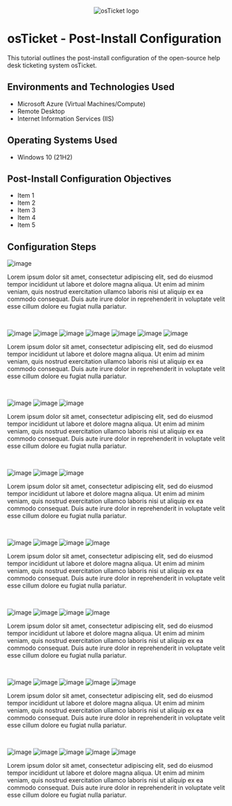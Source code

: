 <p align="center">
<img src="https://i.imgur.com/Clzj7Xs.png" alt="osTicket logo"/>
</p>

<h1>osTicket - Post-Install Configuration</h1>
This tutorial outlines the post-install configuration of the open-source help desk ticketing system osTicket.<br />

<h2>Environments and Technologies Used</h2>

- Microsoft Azure (Virtual Machines/Compute)
- Remote Desktop
- Internet Information Services (IIS)

<h2>Operating Systems Used </h2>

- Windows 10</b> (21H2)

<h2>Post-Install Configuration Objectives</h2>

- Item 1
- Item 2
- Item 3
- Item 4
- Item 5

<h2>Configuration Steps</h2>

<p>
  
![image](https://github.com/ijoshua932/post-install-config/assets/139269375/b4870b1f-7253-49eb-8918-c51e25047882)
</p>
<p>
Lorem ipsum dolor sit amet, consectetur adipiscing elit, sed do eiusmod tempor incididunt ut labore et dolore magna aliqua. Ut enim ad minim veniam, quis nostrud exercitation ullamco laboris nisi ut aliquip ex ea commodo consequat. Duis aute irure dolor in reprehenderit in voluptate velit esse cillum dolore eu fugiat nulla pariatur.
</p>
<br />

<p>

![image](https://github.com/ijoshua932/post-install-config/assets/139269375/4b0bc54e-c92e-4a38-816b-e07ece13b898)
![image](https://github.com/ijoshua932/post-install-config/assets/139269375/73e6b56b-8007-4e78-85c6-2aab850d493f)
![image](https://github.com/ijoshua932/post-install-config/assets/139269375/2ceda0a3-2014-404e-9829-aa9c26c22d79)
![image](https://github.com/ijoshua932/post-install-config/assets/139269375/10e70e1c-adaf-4ada-a639-e1124bf925be)
![image](https://github.com/ijoshua932/post-install-config/assets/139269375/6852a70c-5612-4088-99fe-3a414f1e77cf)
![image](https://github.com/ijoshua932/post-install-config/assets/139269375/2e24b604-69cb-45b6-89dc-68caf905bf5f)
![image](https://github.com/ijoshua932/post-install-config/assets/139269375/dff9a47a-a8c1-45e3-a942-4027dd344495)
</p>
<p>
Lorem ipsum dolor sit amet, consectetur adipiscing elit, sed do eiusmod tempor incididunt ut labore et dolore magna aliqua. Ut enim ad minim veniam, quis nostrud exercitation ullamco laboris nisi ut aliquip ex ea commodo consequat. Duis aute irure dolor in reprehenderit in voluptate velit esse cillum dolore eu fugiat nulla pariatur.
</p>
<br />

<p>
  
![image](https://github.com/ijoshua932/post-install-config/assets/139269375/5097f47d-fa28-4976-8b92-abb0dce7eea1)
![image](https://github.com/ijoshua932/post-install-config/assets/139269375/5a5ee441-e1e7-4be2-874a-3922922e68e2)
![image](https://github.com/ijoshua932/post-install-config/assets/139269375/cbea4960-a73b-42c8-923b-da09a23e9aa3)
</p>
<p>
Lorem ipsum dolor sit amet, consectetur adipiscing elit, sed do eiusmod tempor incididunt ut labore et dolore magna aliqua. Ut enim ad minim veniam, quis nostrud exercitation ullamco laboris nisi ut aliquip ex ea commodo consequat. Duis aute irure dolor in reprehenderit in voluptate velit esse cillum dolore eu fugiat nulla pariatur.
</p>
<br />

<p>
  
![image](https://github.com/ijoshua932/post-install-config/assets/139269375/d3aea772-e97b-45f6-9a69-22abd7f331af)
![image](https://github.com/ijoshua932/post-install-config/assets/139269375/fafbdb02-3ed2-4eb9-ada7-2cb042155032)
![image](https://github.com/ijoshua932/post-install-config/assets/139269375/9df9d2f7-d2b2-48d3-9f1d-c89ce457d506)
</p>
<p>
Lorem ipsum dolor sit amet, consectetur adipiscing elit, sed do eiusmod tempor incididunt ut labore et dolore magna aliqua. Ut enim ad minim veniam, quis nostrud exercitation ullamco laboris nisi ut aliquip ex ea commodo consequat. Duis aute irure dolor in reprehenderit in voluptate velit esse cillum dolore eu fugiat nulla pariatur.
</p>
<br />

<p>

![image](https://github.com/ijoshua932/post-install-config/assets/139269375/4b0bc54e-c92e-4a38-816b-e07ece13b898)
![image](https://github.com/ijoshua932/post-install-config/assets/139269375/db313a57-073a-46cb-8800-e15dea798868)
![image](https://github.com/ijoshua932/post-install-config/assets/139269375/ae042d04-9a65-4e0f-a102-f51e1fb560fd)
![image](https://github.com/ijoshua932/post-install-config/assets/139269375/b447a382-3345-4437-950c-d33175d20690)
</p>
<p>
Lorem ipsum dolor sit amet, consectetur adipiscing elit, sed do eiusmod tempor incididunt ut labore et dolore magna aliqua. Ut enim ad minim veniam, quis nostrud exercitation ullamco laboris nisi ut aliquip ex ea commodo consequat. Duis aute irure dolor in reprehenderit in voluptate velit esse cillum dolore eu fugiat nulla pariatur.
</p>
<br />

<p>

![image](https://github.com/ijoshua932/post-install-config/assets/139269375/9b4cbe6b-76ef-463b-964a-dfb37b2ce5ec)
![image](https://github.com/ijoshua932/post-install-config/assets/139269375/3611b159-a2c4-4eda-86b1-408a7da233f5)
![image](https://github.com/ijoshua932/post-install-config/assets/139269375/6f5260cf-cbb4-4a9c-84ea-fe67f49bfc77)
![image](https://github.com/ijoshua932/post-install-config/assets/139269375/2d3f62e3-a0f3-45cc-a56f-aa4eda078317)
</p>
<p>
Lorem ipsum dolor sit amet, consectetur adipiscing elit, sed do eiusmod tempor incididunt ut labore et dolore magna aliqua. Ut enim ad minim veniam, quis nostrud exercitation ullamco laboris nisi ut aliquip ex ea commodo consequat. Duis aute irure dolor in reprehenderit in voluptate velit esse cillum dolore eu fugiat nulla pariatur.
</p>
<br />

<p>

![image](https://github.com/ijoshua932/post-install-config/assets/139269375/ce618aa9-3580-47e8-9a8e-9798681545d9)
![image](https://github.com/ijoshua932/post-install-config/assets/139269375/1017f2aa-361c-4eb4-98ae-cfcdc339c27f)
![image](https://github.com/ijoshua932/post-install-config/assets/139269375/c8fd7217-8ebd-43f6-b29d-67d15648ad81)
![image](https://github.com/ijoshua932/post-install-config/assets/139269375/43af38a3-d166-40bb-97b6-878ed9917323)
![image](https://github.com/ijoshua932/post-install-config/assets/139269375/097edc9b-d3ca-4f6f-b828-e5e74459be06)
</p>
<p>
Lorem ipsum dolor sit amet, consectetur adipiscing elit, sed do eiusmod tempor incididunt ut labore et dolore magna aliqua. Ut enim ad minim veniam, quis nostrud exercitation ullamco laboris nisi ut aliquip ex ea commodo consequat. Duis aute irure dolor in reprehenderit in voluptate velit esse cillum dolore eu fugiat nulla pariatur.
</p>
<br />

<p>

![image](https://github.com/ijoshua932/post-install-config/assets/139269375/d1052b5a-52e7-477b-9a5b-67e33813de80)
![image](https://github.com/ijoshua932/post-install-config/assets/139269375/4178ec13-9534-4e77-b2d4-8c4ea574e758)
![image](https://github.com/ijoshua932/post-install-config/assets/139269375/dc88cdc8-f2c1-4845-b992-b7e2633ab5ee)
![image](https://github.com/ijoshua932/post-install-config/assets/139269375/941b45ae-6324-4200-bc28-7ca5752d3b61)
![image](https://github.com/ijoshua932/post-install-config/assets/139269375/f294c0e8-bf32-4d58-a17f-342c3b8a3a85)
</p>
<p>
Lorem ipsum dolor sit amet, consectetur adipiscing elit, sed do eiusmod tempor incididunt ut labore et dolore magna aliqua. Ut enim ad minim veniam, quis nostrud exercitation ullamco laboris nisi ut aliquip ex ea commodo consequat. Duis aute irure dolor in reprehenderit in voluptate velit esse cillum dolore eu fugiat nulla pariatur.
</p>
<br />

